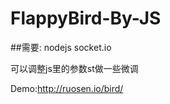 FlappyBird-By-JS
================
##需要:
nodejs
socket.io

可以调整js里的参数st做一些微调

Demo:http://ruosen.io/bird/
